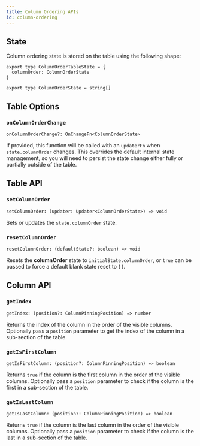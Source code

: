 ```yaml
---
title: Column Ordering APIs
id: column-ordering
---
```


## State

Column ordering state is stored on the table using the following shape:

```tsx
export type ColumnOrderTableState = {
  columnOrder: ColumnOrderState
}

export type ColumnOrderState = string[]
```

## Table Options

### `onColumnOrderChange`

```tsx
onColumnOrderChange?: OnChangeFn<ColumnOrderState>
```

If provided, this function will be called with an `updaterFn` when `state.columnOrder` changes. This overrides the default internal state management, so you will need to persist the state change either fully or partially outside of the table.

## Table API

### `setColumnOrder`

```tsx
setColumnOrder: (updater: Updater<ColumnOrderState>) => void
```

Sets or updates the `state.columnOrder` state.

### `resetColumnOrder`

```tsx
resetColumnOrder: (defaultState?: boolean) => void
```

Resets the **columnOrder** state to `initialState.columnOrder`, or `true` can be passed to force a default blank state reset to `[]`.

## Column API

### `getIndex`

```tsx
getIndex: (position?: ColumnPinningPosition) => number
```

Returns the index of the column in the order of the visible columns. Optionally pass a `position` parameter to get the index of the column in a sub-section of the table.

### `getIsFirstColumn`

```tsx
getIsFirstColumn: (position?: ColumnPinningPosition) => boolean
```

Returns `true` if the column is the first column in the order of the visible columns. Optionally pass a `position` parameter to check if the column is the first in a sub-section of the table.

### `getIsLastColumn`

```tsx
getIsLastColumn: (position?: ColumnPinningPosition) => boolean
```

Returns `true` if the column is the last column in the order of the visible columns. Optionally pass a `position` parameter to check if the column is the last in a sub-section of the table.